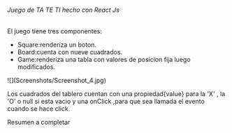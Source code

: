 <h6>Juego de TA TE TI hecho con React Js</h6>
El juego tiene tres componentes:
<ul>
<li>Square:renderiza un boton.</li>
  <li>Board:cuenta con nueve cuadrados.</li>
  <li>Game:renderiza una tabla con valores de posicion fija luego modificados.</li>
</ul>
![](Screenshots/Screenshot_4.jpg)
<p>Los cuadrados del tablero cuentan con una propiedad{value} para la 'X' , la 'O' o null si esta vacio  y una onClick ,para que sea llamada el evento cuando se hace click.</p>
Resumen a completar
